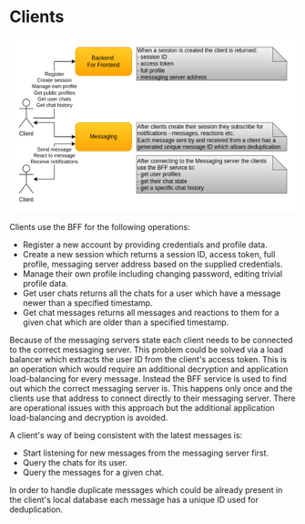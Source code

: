 # Clients

![Clients](images/cecochat-05-clients.png)

Clients use the BFF for the following operations:
* Register a new account by providing credentials and profile data.
* Create a new session which returns a session ID, access token, full profile, messaging server address based on the supplied credentials.
* Manage their own profile including changing password, editing trivial profile data.
* Get user chats returns all the chats for a user which have a message newer than a specified timestamp.
* Get chat messages returns all messages and reactions to them for a given chat which are older than a specified timestamp.

Because of the messaging servers state each client needs to be connected to the correct messaging server. This problem could be solved via a load balancer which extracts the user ID from the client's access token. This is an operation which would require an additional decryption and application load-balancing for every message. Instead the BFF service is used to find out which the correct messaging server is. This happens only once and the clients use that address to connect directly to their messaging server. There are operational issues with this approach but the additional application load-balancing and decryption is avoided.

A client's way of being consistent with the latest messages is:
* Start listening for new messages from the messaging server first.
* Query the chats for its user.
* Query the messages for a given chat.

In order to handle duplicate messages which could be already present in the client's local database each message has a unique ID used for deduplication.
